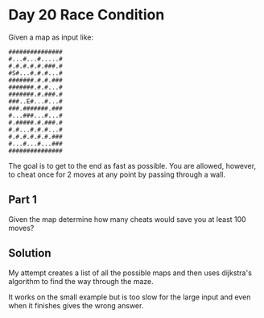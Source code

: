 # Day 20 Race Condition

Given a map as input like:

```
###############
#...#...#.....#
#.#.#.#.#.###.#
#S#...#.#.#...#
#######.#.#.###
#######.#.#...#
#######.#.###.#
###..E#...#...#
###.#######.###
#...###...#...#
#.#####.#.###.#
#.#...#.#.#...#
#.#.#.#.#.#.###
#...#...#...###
###############
```

The goal is to get to the end as fast as possible. You are allowed, however,
to cheat once for 2 moves at any point by passing through a wall.

## Part 1
Given the map determine how many cheats would save you at least 100 moves?

## Solution
My attempt creates a list of all the possible maps and then uses dijkstra's algorithm
to find the way through the maze.

It works on the small example but is too slow for the large input and even
when it finishes gives the wrong answer.
